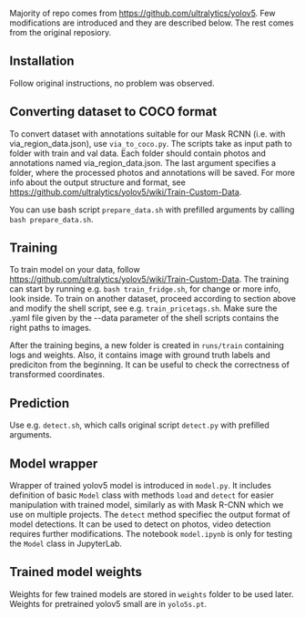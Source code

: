 Majority of repo comes from https://github.com/ultralytics/yolov5. Few modifications are introduced and they are described below. The rest comes from the original reposiory.

## Installation
Follow original instructions, no problem was observed.

## Converting dataset to COCO format
To convert dataset with annotations suitable for our Mask RCNN (i.e. with via_region_data.json),
use `via_to_coco.py`. The scripts take as input path to folder with train and val data.
Each folder should contain photos and annotations named via_region_data.json.
The last argument specifies a folder, where the processed photos and annotations will be saved.
For more info about the output structure and format, see https://github.com/ultralytics/yolov5/wiki/Train-Custom-Data.

You can use bash script `prepare_data.sh` with prefilled arguments by calling `bash prepare_data.sh`.

## Training 
To train model on your data, follow https://github.com/ultralytics/yolov5/wiki/Train-Custom-Data.
The training can start by running e.g. `bash train_fridge.sh`, for change or more info, look inside. To train on another dataset, proceed according to section above and modify the shell script, see e.g. `train_pricetags.sh`. Make sure the .yaml file given by the --data parameter of the shell scripts contains the right paths to images.

After the training begins, a new folder is created in `runs/train` containing logs and weights.
Also, it contains image with ground truth labels and prediciton from the beginning.
It can be useful to check the correctness of transformed coordinates.

## Prediction
Use e.g. `detect.sh`, which calls original script `detect.py` with prefilled arguments.

## Model wrapper
Wrapper of trained yolov5 model is introduced in `model.py`. It includes definition of basic `Model` class with methods `load` and `detect` for easier manipulation with trained model, similarly as with Mask R-CNN which we use on multiple projects. The `detect` method specifiec the output format of model detections. It can be used to detect on photos, video detection requires further modifications. The notebook `model.ipynb` is only for testing the `Model` class in JupyterLab.


## Trained model weights
Weights for few trained models are stored in `weights` folder to be used later. Weights for pretrained yolov5 small are in `yolo5s.pt`.
